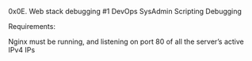 0x0E. Web stack debugging #1
DevOps
SysAdmin
Scripting
Debugging

Requirements:

Nginx must be running, and listening on port 80 of all the server’s active IPv4 IPs
